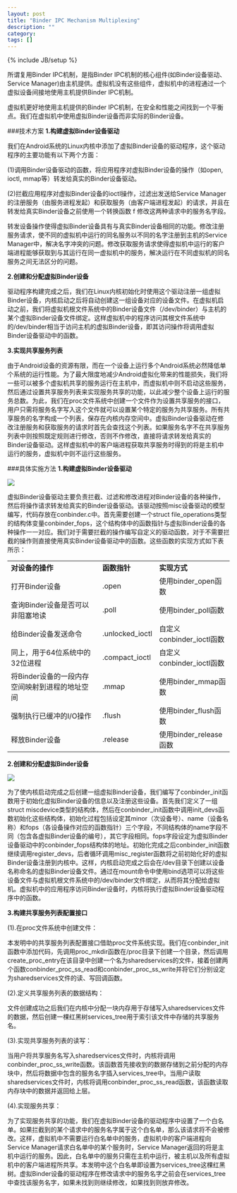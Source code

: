 ```yaml
---
layout: post
title: "Binder IPC Mechanism Multiplexing"
description: ""
category: 
tags: []
---
```

{% include JB/setup %}

所谓复用Binder IPC机制，是指Binder IPC机制的核心组件(如Binder设备驱动、Service Manager)由主机提供。虚拟机没有这些组件，虚拟机中的进程通过一个虚拟设备间接地使用主机提供Binder IPC机制。

虚拟机更好地使用主机提供的Binder IPC机制，在安全和性能之间找到一个平衡点。我们在虚拟机中使用虚拟Binder设备而非实际的Binder设备。

###技术方案
**1.构建虚拟Binder设备驱动**

我们在Android系统的Linux内核中添加了虚拟Binder设备的驱动程序，这个驱动程序的主要功能有以下两个方面：

(1)调用Binder设备驱动的函数，将应用程序对虚拟Binder设备的操作（如open, ioctl, mmap等）转发给真实的Binder设备驱动。

(2)拦截应用程序对虚拟Binder设备的ioctl操作，过滤出发送给Service Manager的注册服务（由服务进程发起）和获取服务（由客户端进程发起）的请求，并且在转发给真实Binder设备之前使用一个转换函数 f 修改这两种请求中的服务名字段。

转发设备操作使得虚拟Binder设备具有与真实Binder设备相同的功能。修改注册服务请求，使不同的虚拟机中运行的同名服务以不同的名字注册到主机的Service Manager中，解决名字冲突的问题。修改获取服务请求使得虚拟机中运行的客户端进程能够获取到与其运行在同一虚拟机中的服务，解决运行在不同虚拟机的同名服务之间无法区分的问题。

**2.创建和分配虚拟Binder设备**

驱动程序构建完成之后，我们在Linux内核初始化时使用这个驱动注册一组虚拟Binder设备，内核启动之后将自动创建这一组设备对应的设备文件。在虚拟机启动之前，我们将虚拟机根文件系统中的Binder设备文件（/dev/binder）与主机的某个虚拟Binder设备文件绑定。这样虚拟机中的程序访问其根文件系统中的/dev/binder相当于访问主机的虚拟Binder设备，即其访问操作将调用虚拟Binder设备驱动中的函数。

**3.实现共享服务列表**

由于Android设备的资源有限，而在一个设备上运行多个Android系统必然降低单个系统的运行性能。为了最大限度地减少Android虚拟化带来的性能损失，我们将一些可以被多个虚拟机共享的服务运行在主机中，而虚拟机中则不启动这些服务，然后通过设置共享服务列表来实现服务共享的功能，以此减少整个设备上运行的服务总数。为此，我们在proc文件系统中创建一个文件作为设置共享服务的接口，用户只需将服务名字写入这个文件就可以设置某个特定的服务为共享服务。所有共享服务的名字构成一个列表，保存在内核内存空间中。虚拟Binder设备驱动在修改注册服务和获取服务的请求时首先会查找这个列表。如果服务名字不在共享服务列表中则按照既定规则进行修改，否则不作修改，直接将请求转发给真实的Binder设备驱动。这样虚拟机中的客户端进程获取共享服务时得到的将是主机中运行的服务，虚拟机中则不运行这些服务。

###具体实施方法
**1.构建虚拟Binder设备驱动**

![](https://github.com/condroid/condroid.github.com/blob/master/imgs/20140814binder2.png)  

虚拟Binder设备驱动主要负责拦截、过滤和修改进程对Binder设备的各种操作，然后将操作请求转发给真实的Binder设备驱动。该驱动按照misc设备驱动的模型编写，代码存放在conbinder.c中。首先需要创建一个struct file_operations类型的结构体变量conbinder_fops，这个结构体中的函数指针与虚拟Binder设备的各种操作一一对应。我们对于需要拦截的操作编写自定义的驱动函数，对于不需要拦截的操作则直接使用真实Binder设备驱动中的函数。这些函数的实现方式如下表所示：

<table>
   <tr>
      <td><strong>对设备的操作</td>
      <td><strong>函数指针</td>
      <td><strong>实现方式</td>
   </tr>

   <tr>
      <td>打开Binder设备</td>
      <td>.open</td>
      <td>使用binder_open函数</td>

   </tr>

   <tr>
      <td>查询Binder设备是否可以非阻塞地读</td>
      <td>.poll</td>
      <td>使用binder_poll函数</td>
   </tr>

   <tr>
      <td>给Binder设备发送命令</td>
      <td>.unlocked_ioctl</td>
      <td>自定义conbinder_ioctl函数</td>
   </tr>

   <tr>
      <td>同上，用于64位系统中的32位进程</td>
      <td>.compact_ioctl</td>
      <td>自定义conbinder_ioctl函数</td>
   </tr>

   <tr>
      <td>将Binder设备的一段内存空间映射到进程的地址空间</td>
      <td>.mmap</td>
      <td>使用binder_mmap函数</td>
   </tr>

   <tr>
      <td>强制执行已缓冲的I/O操作</td>
      <td>.flush</td>
      <td>使用binder_flush函数</td>
   </tr>

   <tr>
      <td>释放Binder设备</td>
      <td>.release</td>
      <td>使用binder_release函数</td>
   </tr>
</table>



**2.创建和分配虚拟Binder设备**

![](https://github.com/condroid/condroid.github.com/blob/master/imgs/20140814binder2.png)  

为了使内核启动完成之后创建一组虚拟Binder设备，我们编写了conbinder_init函数用于初始化虚拟Binder设备的信息以及注册这些设备。首先我们定义了一组struct miscdevice类型的结构体，然后在conbinder_init函数中调用init_devs函数初始化这些结构体，初始化过程包括设定其minor（次设备号）、name（设备名称）和fops（各设备操作对应的函数指针）三个字段，不同结构体的name字段不同（包含各虚拟Binder设备的编号），其它字段相同。fops字段设定为虚拟Binder设备驱动中的conbinder_fops结构体的地址。初始化完成之后conbinder_init函数继续调用register_devs，后者循环调用misc_register函数将之前初始化好的虚拟Binder设备注册到内核中。这样，内核启动完成之后会在/dev目录下创建以设备名称命名的虚拟Binder设备文件。通过在mount命令中使用bind选项可以将这些设备文件与虚拟机根文件系统中的/dev/binder文件绑定，从而将其分配给虚拟机。虚拟机中的应用程序访问Binder设备时，内核将执行虚拟Binder设备驱动程序中的函数。

**3.构建共享服务列表配置接口**

(1).在proc文件系统中创建文件：

本发明中的共享服务列表配置接口借助proc文件系统实现。我们在conbinder_init函数中添加代码，先调用proc_mkdir函数在/proc目录下创建一个目录，然后调用create_proc_entry在该目录中创建一个名为sharedservices的文件，接着创建两个函数conbinder_proc_ss_read和conbinder_proc_ss_write并将它们分别设定为sharedservices文件的读、写回调函数。

(2).定义共享服务列表的数据结构：

文件创建成功之后我们在内核中分配一块内存用于存储写入sharedservices文件的数据，然后创建一棵红黑树services_tree用于索引该文件中存储的共享服务名。

(3).实现共享服务列表的读写：

当用户将共享服务名写入sharedservices文件时，内核将调用conbinder_proc_ss_write函数。该函数首先接收到的数据存储到之前分配的内存块中，然后将数据中包含的服务名字插入services_tree中。当用户读取sharedservices文件时，内核将调用conbinder_proc_ss_read函数，该函数读取内存块中的数据并返回给上层。

(4).实现服务共享：

为了实现服务共享的功能，我们在虚拟Binder设备的驱动程序中设置了一个白名单。如果拦截到的某个请求中的服务名字属于这个白名单，那么该请求将不会被修改。这样，虚拟机中不需要运行白名单中的服务，虚拟机中的客户端进程向Service Manager请求白名单中的某个服务时，Service Manager返回的将是主机中运行的服务。因此，白名单中的服务只需在主机中运行，被主机以及所有虚拟机中的客户端进程所共享。本发明中这个白名单即设置为services_tree这棵红黑树。虚拟Binder设备的驱动程序在修改请求中的服务名字之前会在services_tree中查找该服务名字，如果未找到则继续修改，如果找到则放弃修改。